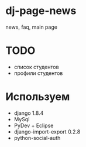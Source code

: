# dj-page-news
news, faq, main page

# TODO
* список студентов
* профили студентов

# Используем
* django 1.8.4
* MySql
* PyDev + Eclipse
* django-import-export 0.2.8
* python-social-auth
